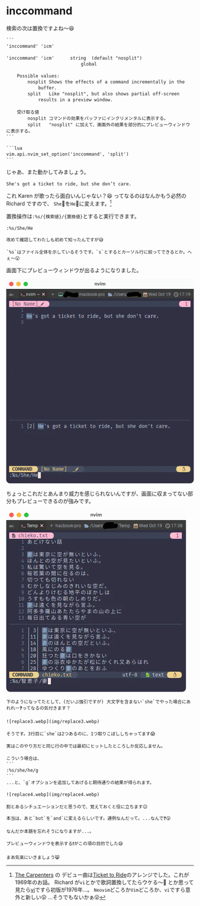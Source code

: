 # inccommand

検索の次は置換ですよね〜😆

~~~admonish info title=":h inccommand"
```
'inccommand' 'icm'

'inccommand' 'icm'	    string	(default "nosplit")
			                global

	Possible values:
		nosplit	Shows the effects of a command incrementally in the
			buffer.
		split	Like "nosplit", but also shows partial off-screen
			results in a preview window.

    受け取る値
        nosplit コマンドの効果をバッファにインクリメンタルに表示する。
        split   "nosplit" に加えて、画面外の結果を部分的にプレビューウィンドウに表示する。
```
~~~

~~~admonish example title="options.lua"
```lua
vim.api.nvim_set_option('inccommand', 'split')
```
~~~

じゃあ、また動かしてみましょう。

```admonish abstract title="文章例"
She's got a ticket to ride, but she don’t care.
```

これ Karen が歌ったら面白いんじゃない？😆 ってなるのはなんかもう必然の Richard ですので、
`She`👩を`He`👨に変えます。[^1]

置換操作は`:%s/{検索値}/{置換値}`とすると実行できます。

```
:%s/She/He
```

```admonish note
改めて確認してわたしも初めて知ったんですが😅

`%s`はファイル全体を示しているそうです。`s`とするとカーソル行に絞ってできるとか。へぇ〜😮
```

画面下にプレビューウィンドウが出るようになりました。

![replace1.webp](img/replace1.webp)

ちょっとこれだとあんまり威力を感じられないんですが、画面に収まってない部分もプレビューできるのが強みです。

![replace2.webp](img/replace2.webp)

~~~admonish tip
下のようになってたとして、(だいぶ強引ですが) 大文字を含まない`she`でやった場合にあれれー❓ってなるの気付きます？

![replace3.webp](img/replace3.webp)

そうです。3行目に`she`は2つあるのに、1つ取りこぼししちゃってます😱

実はこのやり方だと同じ行の中では最初にヒットしたところしか反応しません。

こういう場合は、
```
:%s/she/he/g
```
...と、`g`オプションを追加してあげると期待通りの結果が得られます。

![replace4.webp](img/replace4.webp)

割とあるシチュエーションだと思うので、覚えておくと役に立ちます😉
~~~

```admonish question
本当は、あと`but`を`and`に変えるらしいです。通例なんだって。...なんで❓😮
```

```admonish success
なんだか本題を忘れそうになりますが...。

プレビューウィンドウを表示する❗がこの項の目的でした😅

まあ気楽にいきましょう😸
```

[^1]:[The Carpenters](http://www.richardandkarencarpenter.com/SN_TicketToRide.htm) の
デビュー曲は[Ticket to Ride](https://en.wikipedia.org/wiki/Ticket_to_Ride_(song))のアレンジでした。これが1969年のお話。
Richard が`vi`とかで歌詞置換してたらウケる〜🤣 とか思って見たら[vi](https://ja.wikipedia.org/wiki/Vi)ですら初版が1976年...。
`Neovim`どころか`Vim`どころか、`vi`ですら意外と新しい😲 ...そうでもないかぁ😮
